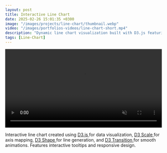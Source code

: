 ```yaml
---
layout: post
title: Interactive Line Chart
date: 2025-02-26 15:01:35 +0300
image: "/images/projects/line-chart/thumbnail.webp"
video: "/images/portfolios-videos/line-chart-short.mp4"
description: "Dynamic line chart visualization built with D3.js featuring smooth animations, interactive tooltips and responsive design"
tags: [Line-Chart]
---
```



<video width="100%" autoplay muted autoreplay loop> <source src="/images/portfolios-videos/line-chart-long.mp4" >  </video>
 

Interactive line chart created using <a href="https://d3js.org/"> D3.js </a> for data visualization, <a href="https://d3js.org/d3-scale/"> D3 Scale </a> for axis mapping, <a href="https://d3js.org/d3-shape/"> D3 Shape </a> for line generation, and <a href="https://d3js.org/d3-transition/"> D3 Transition </a> for smooth animations. Features interactive tooltips and responsive design.
 